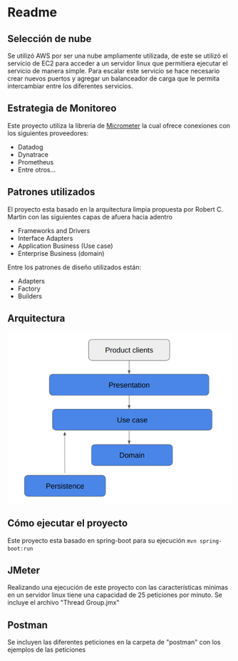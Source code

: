 # Readme

## Selección de nube
Se utilizó AWS por ser una nube ampliamente utilizada, de este se utilizó el servicio de EC2 para 
acceder a un servidor linux que permitiera ejecutar el servicio de manera simple.
Para escalar este servicio se hace necesario crear nuevos puertos y agregar un balanceador de carga 
que le permita intercambiar entre los diferentes servicios.

## Estrategia de Monitoreo

Este proyecto utiliza la libreria de [Micrometer](https://micrometer.io/) la cual ofrece conexiones 
con los siguientes proveedores:
* Datadog
* Dynatrace
* Prometheus
* Entre otros...

## Patrones utilizados

El proyecto esta basado en la arquitectura limpia propuesta por Robert C. Martin con las siguientes capas
de afuera hacia adentro
* Frameworks and Drivers
* Interface Adapters
* Application Business (Use case)
* Enterprise Business (domain)

Entre los patrones de diseño utilizados están:
* Adapters
* Factory
* Builders

## Arquitectura

![image](./architecture.png)

## Cómo ejecutar el proyecto
Este proyecto esta basado en spring-boot para su ejecución
`mvn spring-boot:run`

## JMeter
Realizando una ejecución de este proyecto con las características mínimas en un servidor linux tiene
una capacidad de 25 peticiones por minuto. Se incluye el archivo "Thread Group.jmx"

## Postman
Se incluyen las diferentes peticiones en la carpeta de "postman" con los ejemplos de las peticiones